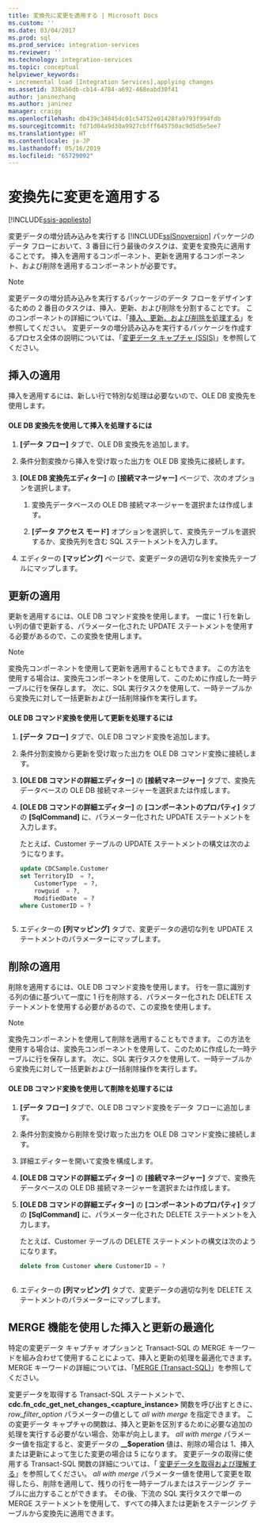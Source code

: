 ```yaml
---
title: 変換先に変更を適用する | Microsoft Docs
ms.custom: ''
ms.date: 03/04/2017
ms.prod: sql
ms.prod_service: integration-services
ms.reviewer: ''
ms.technology: integration-services
ms.topic: conceptual
helpviewer_keywords:
- incremental load [Integration Services],applying changes
ms.assetid: 338a56db-cb14-4784-a692-468eabd30f41
author: janinezhang
ms.author: janinez
manager: craigg
ms.openlocfilehash: db439c34845dc01c54752e01428fa9793f994fdb
ms.sourcegitcommit: fd71d04a9d30a9927cbfff645750ac9d5d5e5ee7
ms.translationtype: HT
ms.contentlocale: ja-JP
ms.lasthandoff: 05/16/2019
ms.locfileid: "65729092"
---
```

# <a name="apply-the-changes-to-the-destination"></a>変換先に変更を適用する

[!INCLUDE[ssis-appliesto](../../includes/ssis-appliesto-ssvrpluslinux-asdb-asdw-xxx.md)]


  変更データの増分読み込みを実行する [!INCLUDE[ssISnoversion](../../includes/ssisnoversion-md.md)] パッケージのデータ フローにおいて、3 番目に行う最後のタスクは、変更を変換先に適用することです。 挿入を適用するコンポーネント、更新を適用するコンポーネント、および削除を適用するコンポーネントが必要です。  
  
> [!NOTE]  
>  変更データの増分読み込みを実行するパッケージのデータ フローをデザインするための 2 番目のタスクは、挿入、更新、および削除を分割することです。 このコンポーネントの詳細については、「[挿入、更新、および削除を処理する](../../integration-services/change-data-capture/process-inserts-updates-and-deletes.md)」を参照してください。 変更データの増分読み込みを実行するパッケージを作成するプロセス全体の説明については、「[変更データ キャプチャ (SSIS)](../../integration-services/change-data-capture/change-data-capture-ssis.md)」を参照してください。  
  
## <a name="applying-inserts"></a>挿入の適用  
 挿入を適用するには、新しい行で特別な処理は必要ないので、OLE DB 変換先を使用します。  
  
#### <a name="to-process-inserts-by-using-an-ole-db-destination"></a>OLE DB 変換先を使用して挿入を処理するには  
  
1.  **[データ フロー]** タブで、OLE DB 変換先を追加します。  
  
2.  条件分割変換から挿入を受け取った出力を OLE DB 変換先に接続します。  
  
3.  **[OLE DB 変換先エディター]** の **[接続マネージャー]** ページで、次のオプションを選択します。  
  
    1.  変換先データベースの OLE DB 接続マネージャーを選択または作成します。  
  
    2.  **[データ アクセス モード]** オプションを選択して、変換先テーブルを選択するか、変換先列を含む SQL ステートメントを入力します。  
  
4.  エディターの **[マッピング]** ページで、変更データの適切な列を変換先テーブルにマップします。  
  
## <a name="applying-updates"></a>更新の適用  
 更新を適用するには、OLE DB コマンド変換を使用します。 一度に 1 行を新しい列の値で更新する、パラメーター化された UPDATE ステートメントを使用する必要があるので、この変換を使用します。  
  
> [!NOTE]  
>  変換先コンポーネントを使用して更新を適用することもできます。 この方法を使用する場合は、変換先コンポーネントを使用して、このために作成した一時テーブルに行を保存します。 次に、SQL 実行タスクを使用して、一時テーブルから変換先に対して一括更新および一括削除操作を実行します。  
  
#### <a name="to-process-updates-by-using-an-ole-db-command-transformation"></a>OLE DB コマンド変換を使用して更新を処理するには  
  
1.  **[データ フロー]** タブで、OLE DB コマンド変換を追加します。  
  
2.  条件分割変換から更新を受け取った出力を OLE DB コマンド変換に接続します。  
  
3.  **[OLE DB コマンドの詳細エディター]** の **[接続マネージャー]** タブで、変換先データベースの OLE DB 接続マネージャーを選択または作成します。  
  
4.  **[OLE DB コマンドの詳細エディター]** の **[コンポーネントのプロパティ]** タブの **[SqlCommand]** に、パラメーター化された UPDATE ステートメントを入力します。  
  
     たとえば、Customer テーブルの UPDATE ステートメントの構文は次のようになります。  
  
    ```sql
    update CDCSample.Customer  
    set TerritoryID  = ?,  
        CustomerType  = ?,  
        rowguid  = ?,  
        ModifiedDate  = ?  
    where CustomerID = ?  
  
    ```  
  
5.  エディターの **[列マッピング]** タブで、変更データの適切な列を UPDATE ステートメントのパラメーターにマップします。  
  
## <a name="applying-deletes"></a>削除の適用  
 削除を適用するには、OLE DB コマンド変換を使用します。 行を一意に識別する列の値に基づいて一度に 1 行を削除する、パラメーター化された DELETE ステートメントを使用する必要があるので、この変換を使用します。  
  
> [!NOTE]  
>  変換先コンポーネントを使用して削除を適用することもできます。 この方法を使用する場合は、変換先コンポーネントを使用して、このために作成した一時テーブルに行を保存します。 次に、SQL 実行タスクを使用して、一時テーブルから変換先に対して一括更新および一括削除操作を実行します。  
  
#### <a name="to-process-deletes-by-using-an-ole-db-command-transformation"></a>OLE DB コマンド変換を使用して削除を処理するには  
  
1.  **[データ フロー]** タブで、OLE DB コマンド変換をデータ フローに追加します。  
  
2.  条件分割変換から削除を受け取った出力を OLE DB コマンド変換に接続します。  
  
3.  詳細エディターを開いて変換を構成します。  
  
4.  **[OLE DB コマンドの詳細エディター]** の **[接続マネージャー]** タブで、変換先データベースの OLE DB 接続マネージャーを選択または作成します。  
  
5.  **[OLE DB コマンドの詳細エディター]** の **[コンポーネントのプロパティ]** タブの **[SqlCommand]** に、パラメーター化された DELETE ステートメントを入力します。  
  
     たとえば、Customer テーブルの DELETE ステートメントの構文は次のようになります。  
  
    ```sql
    delete from Customer where CustomerID = ?  
  
    ```  
  
6.  エディターの **[列マッピング]** タブで、変更データの適切な列を DELETE ステートメントのパラメーターにマップします。  
  
## <a name="optimizing-inserts-and-updates-by-using-merge-functionality"></a>MERGE 機能を使用した挿入と更新の最適化  
 特定の変更データ キャプチャ オプションと Transact-SQL の MERGE キーワードを組み合わせて使用することによって、挿入と更新の処理を最適化できます。 MERGE キーワードの詳細については、「[MERGE (Transact-SQL)](../../t-sql/statements/merge-transact-sql.md)」を参照してください。  
  
 変更データを取得する Transact-SQL ステートメントで、**cdc.fn_cdc_get_net_changes_<capture_instance>** 関数を呼び出すときに、*row_filter_option* パラメーターの値として *all with merge* を指定できます。 この変更データ キャプチャの関数は、挿入と更新を区別するために必要な追加の処理を実行する必要がない場合、効率が向上します。 *all with merge* パラメーター値を指定すると、変更データの **__$operation** 値は、削除の場合は 1、挿入または更新によって生じた変更の場合は 5 になります。 変更データの取得に使用する Transact-SQL 関数の詳細については、「 [変更データを取得および理解する](../../integration-services/change-data-capture/retrieve-and-understand-the-change-data.md)」を参照してください。 *all with merge* パラメーター値を使用して変更を取得したら、削除を適用して、残りの行を一時テーブルまたはステージング テーブルに出力することができます。 その後、下流の SQL 実行タスクで単一の MERGE ステートメントを使用して、すべての挿入または更新をステージング テーブルから変換先に適用できます。  
  
  

